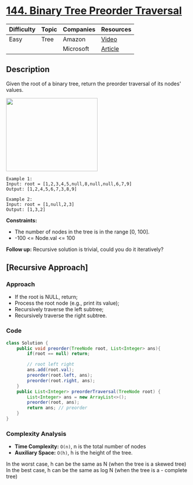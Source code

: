 # [144. Binary Tree Preorder Traversal](https://leetcode.com/problems/binary-tree-preorder-traversal/description/)

| Difficulty | Topic        | Companies | Resources                                                                  |
| ---------- | ------------ | --------- | -------------------------------------------------------------------------- |
| Easy       | Tree         | Amazon    | [Video](https://youtu.be/RlUu72JrOCQ)                                      |
|            |              | Microsoft | [Article](https://www.geeksforgeeks.org/preorder-traversal-of-binary-tree/) |

## Description

Given the root of a binary tree, return the preorder traversal of its nodes' values.

<img src="https://assets.leetcode.com/uploads/2024/08/29/tree_2.png" height=200 width=250>

```
Example 1:
Input: root = [1,2,3,4,5,null,8,null,null,6,7,9]
Output: [1,2,4,5,6,7,3,8,9]
```

```
Example 2:
Input: root = [1,null,2,3]
Output: [1,3,2]
```

**Constraints:**
- The number of nodes in the tree is in the range [0, 100].
- -100 <= Node.val <= 100
 

**Follow up:** Recursive solution is trivial, could you do it iteratively?

## [Recursive Approach]

### Approach

* If the root is NULL, return; 
* Process the root node (e.g., print its value); 
* Recursively traverse the left subtree; 
* Recursively traverse the right subtree.

### Code
```java
class Solution {
    public void preorder(TreeNode root, List<Integer> ans){
        if(root == null) return;

        // root left right
        ans.add(root.val);
        preorder(root.left, ans);
        preorder(root.right, ans);
    }
    public List<Integer> preorderTraversal(TreeNode root) {
        List<Integer> ans = new ArrayList<>();
        preorder(root, ans);
        return ans; // preorder   
    }
}
```

### Complexity Analysis

- **Time Complexity:** `O(n)`, n is the total number of nodes
- **Auxiliary Space:** `O(h)`, h is the height of the tree.

In the worst case, h can be the same as N (when the tree is a skewed tree)
In the best case, h can be the same as log N (when the tree is a - complete tree)